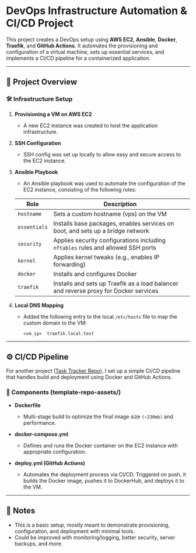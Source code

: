 # DevOps Infrastructure Automation & CI/CD Project

This project creates a DevOps setup using **AWS EC2**, **Ansible**, **Docker**, **Traefik**, and **GitHub Actions**. It automates the provisioning and configuration of a virtual machine, sets up essential services, and implements a CI/CD pipeline for a containerized application.

---

## 🚀 Project Overview

### 🛠️ Infrastructure Setup

1. **Provisioning a VM on AWS EC2**

   - A new EC2 instance was created to host the application infrastructure.

2. **SSH Configuration**

   - SSH config was set up locally to allow easy and secure access to the EC2 instance.

3. **Ansible Playbook**

   - An Ansible playbook was used to automate the configuration of the EC2 instance, consisting of the following roles:

   | Role         | Description                                                                           |
   | ------------ | ------------------------------------------------------------------------------------- |
   | `hostname`   | Sets a custom hostname (vps) on the VM                                                |
   | `essentials` | Installs base packages, enables services on boot, and sets up a bridge network        |
   | `security`   | Applies security configurations including `nftables` rules and allowed SSH ports      |
   | `kernel`     | Applies kernel tweaks (e.g., enables IP forwarding)                                   |
   | `docker`     | Installs and configures Docker                                                        |
   | `traefik`    | Installs and sets up Traefik as a load balancer and reverse proxy for Docker services |

4. **Local DNS Mapping**
   - Added the following entry to the local `/etc/hosts` file to map the custom domain to the VM:
     ```
     <vm_ip>  traefik.local.test
     ```

---

## ⚙️ CI/CD Pipeline

For another project ([Task Tracker Repo](https://github.com/wynn-stan/task-tracker)), I set up a simple CI/CD pipeline that handles build and deployment using Docker and GitHub Actions.

### 🧱 Components (template-repo-assets/)

- **Dockerfile**

  - Multi-stage build to optimize the final image size `(~230mb)` and performance.

- **docker-compose.yml**

  - Defines and runs the Docker container on the EC2 instance with appropriate configuration.

- **deploy.yml (GitHub Actions)**
  - Automates the deployment process via CI/CD. Triggered on push, it builds the Docker image, pushes it to DockerHub, and deploys it to the VM.

---

## 📌 Notes

- This is a basic setup, mostly meant to demonstrate provisioning, configuration, and deployment with minimal tools.
- Could be improved with monitoring/logging, better security, server backups, and more.
